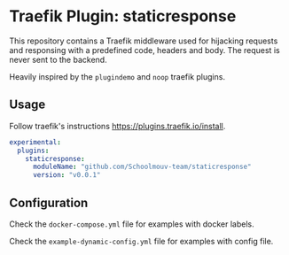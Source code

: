 # Traefik Plugin: staticresponse

This repository contains a Traefik middleware used for hijacking requests and responsing with a predefined code, headers and body. The request is never sent to the backend.

Heavily inspired by the `plugindemo` and `noop` traefik plugins.

## Usage

Follow traefik's instructions https://plugins.traefik.io/install.

```yml
experimental:
  plugins:
    staticresponse:
      moduleName: "github.com/Schoolmouv-team/staticresponse"
      version: "v0.0.1"
```

## Configuration

Check the `docker-compose.yml` file for examples with docker labels.

Check the `example-dynamic-config.yml` file for examples with config file.
